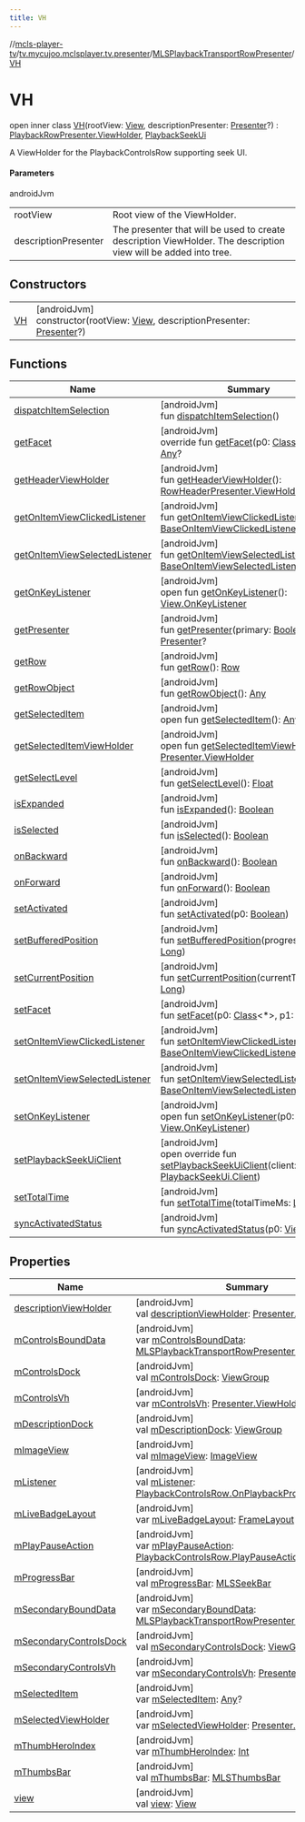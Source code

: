 ```yaml
---
title: VH
---
```

//[mcls-player-tv](../../../../index.html)/[tv.mycujoo.mclsplayer.tv.presenter](../../index.html)/[MLSPlaybackTransportRowPresenter](../index.html)/[VH](index.html)



# VH

open inner class [VH](index.html)(rootView: [View](https://developer.android.com/reference/kotlin/android/view/View.html), descriptionPresenter: [Presenter](https://developer.android.com/reference/kotlin/androidx/leanback/widget/Presenter.html)?) : [PlaybackRowPresenter.ViewHolder](https://developer.android.com/reference/kotlin/androidx/leanback/widget/PlaybackRowPresenter.ViewHolder.html), [PlaybackSeekUi](https://developer.android.com/reference/kotlin/androidx/leanback/widget/PlaybackSeekUi.html)

A ViewHolder for the PlaybackControlsRow supporting seek UI.



#### Parameters


androidJvm

| | |
|---|---|
| rootView | Root view of the ViewHolder. |
| descriptionPresenter | The presenter that will be used to create description ViewHolder. The description view will be added into tree. |



## Constructors


| | |
|---|---|
| [VH](-v-h.html) | [androidJvm]<br>constructor(rootView: [View](https://developer.android.com/reference/kotlin/android/view/View.html), descriptionPresenter: [Presenter](https://developer.android.com/reference/kotlin/androidx/leanback/widget/Presenter.html)?) |


## Functions


| Name | Summary |
|---|---|
| [dispatchItemSelection](dispatch-item-selection.html) | [androidJvm]<br>fun [dispatchItemSelection](dispatch-item-selection.html)() |
| [getFacet](index.html#-482893815%2FFunctions%2F-1202460562) | [androidJvm]<br>override fun [getFacet](index.html#-482893815%2FFunctions%2F-1202460562)(p0: [Class](https://docs.oracle.com/javase/8/docs/api/java/lang/Class.html)&lt;*&gt;): [Any](https://kotlinlang.org/api/latest/jvm/stdlib/kotlin/-any/index.html)? |
| [getHeaderViewHolder](index.html#1855820534%2FFunctions%2F-1202460562) | [androidJvm]<br>fun [getHeaderViewHolder](index.html#1855820534%2FFunctions%2F-1202460562)(): [RowHeaderPresenter.ViewHolder](https://developer.android.com/reference/kotlin/androidx/leanback/widget/RowHeaderPresenter.ViewHolder.html) |
| [getOnItemViewClickedListener](index.html#-1844789278%2FFunctions%2F-1202460562) | [androidJvm]<br>fun [getOnItemViewClickedListener](index.html#-1844789278%2FFunctions%2F-1202460562)(): [BaseOnItemViewClickedListener](https://developer.android.com/reference/kotlin/androidx/leanback/widget/BaseOnItemViewClickedListener.html)&lt;[Any](https://kotlinlang.org/api/latest/jvm/stdlib/kotlin/-any/index.html)&gt; |
| [getOnItemViewSelectedListener](index.html#1631582318%2FFunctions%2F-1202460562) | [androidJvm]<br>fun [getOnItemViewSelectedListener](index.html#1631582318%2FFunctions%2F-1202460562)(): [BaseOnItemViewSelectedListener](https://developer.android.com/reference/kotlin/androidx/leanback/widget/BaseOnItemViewSelectedListener.html)&lt;[Any](https://kotlinlang.org/api/latest/jvm/stdlib/kotlin/-any/index.html)&gt; |
| [getOnKeyListener](index.html#259321906%2FFunctions%2F-1202460562) | [androidJvm]<br>open fun [getOnKeyListener](index.html#259321906%2FFunctions%2F-1202460562)(): [View.OnKeyListener](https://developer.android.com/reference/kotlin/android/view/View.OnKeyListener.html) |
| [getPresenter](get-presenter.html) | [androidJvm]<br>fun [getPresenter](get-presenter.html)(primary: [Boolean](https://kotlinlang.org/api/latest/jvm/stdlib/kotlin/-boolean/index.html)): [Presenter](https://developer.android.com/reference/kotlin/androidx/leanback/widget/Presenter.html)? |
| [getRow](index.html#1666384172%2FFunctions%2F-1202460562) | [androidJvm]<br>fun [getRow](index.html#1666384172%2FFunctions%2F-1202460562)(): [Row](https://developer.android.com/reference/kotlin/androidx/leanback/widget/Row.html) |
| [getRowObject](index.html#-2101601427%2FFunctions%2F-1202460562) | [androidJvm]<br>fun [getRowObject](index.html#-2101601427%2FFunctions%2F-1202460562)(): [Any](https://kotlinlang.org/api/latest/jvm/stdlib/kotlin/-any/index.html) |
| [getSelectedItem](index.html#-525539514%2FFunctions%2F-1202460562) | [androidJvm]<br>open fun [getSelectedItem](index.html#-525539514%2FFunctions%2F-1202460562)(): [Any](https://kotlinlang.org/api/latest/jvm/stdlib/kotlin/-any/index.html) |
| [getSelectedItemViewHolder](index.html#1383083093%2FFunctions%2F-1202460562) | [androidJvm]<br>open fun [getSelectedItemViewHolder](index.html#1383083093%2FFunctions%2F-1202460562)(): [Presenter.ViewHolder](https://developer.android.com/reference/kotlin/androidx/leanback/widget/Presenter.ViewHolder.html) |
| [getSelectLevel](index.html#1556691422%2FFunctions%2F-1202460562) | [androidJvm]<br>fun [getSelectLevel](index.html#1556691422%2FFunctions%2F-1202460562)(): [Float](https://kotlinlang.org/api/latest/jvm/stdlib/kotlin/-float/index.html) |
| [isExpanded](index.html#-1033760979%2FFunctions%2F-1202460562) | [androidJvm]<br>fun [isExpanded](index.html#-1033760979%2FFunctions%2F-1202460562)(): [Boolean](https://kotlinlang.org/api/latest/jvm/stdlib/kotlin/-boolean/index.html) |
| [isSelected](index.html#2118830987%2FFunctions%2F-1202460562) | [androidJvm]<br>fun [isSelected](index.html#2118830987%2FFunctions%2F-1202460562)(): [Boolean](https://kotlinlang.org/api/latest/jvm/stdlib/kotlin/-boolean/index.html) |
| [onBackward](on-backward.html) | [androidJvm]<br>fun [onBackward](on-backward.html)(): [Boolean](https://kotlinlang.org/api/latest/jvm/stdlib/kotlin/-boolean/index.html) |
| [onForward](on-forward.html) | [androidJvm]<br>fun [onForward](on-forward.html)(): [Boolean](https://kotlinlang.org/api/latest/jvm/stdlib/kotlin/-boolean/index.html) |
| [setActivated](index.html#-1341674010%2FFunctions%2F-1202460562) | [androidJvm]<br>fun [setActivated](index.html#-1341674010%2FFunctions%2F-1202460562)(p0: [Boolean](https://kotlinlang.org/api/latest/jvm/stdlib/kotlin/-boolean/index.html)) |
| [setBufferedPosition](set-buffered-position.html) | [androidJvm]<br>fun [setBufferedPosition](set-buffered-position.html)(progressMs: [Long](https://kotlinlang.org/api/latest/jvm/stdlib/kotlin/-long/index.html)) |
| [setCurrentPosition](set-current-position.html) | [androidJvm]<br>fun [setCurrentPosition](set-current-position.html)(currentTimeMs: [Long](https://kotlinlang.org/api/latest/jvm/stdlib/kotlin/-long/index.html)) |
| [setFacet](index.html#1162492555%2FFunctions%2F-1202460562) | [androidJvm]<br>fun [setFacet](index.html#1162492555%2FFunctions%2F-1202460562)(p0: [Class](https://docs.oracle.com/javase/8/docs/api/java/lang/Class.html)&lt;*&gt;, p1: [Any](https://kotlinlang.org/api/latest/jvm/stdlib/kotlin/-any/index.html)) |
| [setOnItemViewClickedListener](index.html#-474307770%2FFunctions%2F-1202460562) | [androidJvm]<br>fun [setOnItemViewClickedListener](index.html#-474307770%2FFunctions%2F-1202460562)(p0: [BaseOnItemViewClickedListener](https://developer.android.com/reference/kotlin/androidx/leanback/widget/BaseOnItemViewClickedListener.html)&lt;[Any](https://kotlinlang.org/api/latest/jvm/stdlib/kotlin/-any/index.html)&gt;) |
| [setOnItemViewSelectedListener](index.html#-580155368%2FFunctions%2F-1202460562) | [androidJvm]<br>fun [setOnItemViewSelectedListener](index.html#-580155368%2FFunctions%2F-1202460562)(p0: [BaseOnItemViewSelectedListener](https://developer.android.com/reference/kotlin/androidx/leanback/widget/BaseOnItemViewSelectedListener.html)&lt;[Any](https://kotlinlang.org/api/latest/jvm/stdlib/kotlin/-any/index.html)&gt;) |
| [setOnKeyListener](index.html#-1672686097%2FFunctions%2F-1202460562) | [androidJvm]<br>open fun [setOnKeyListener](index.html#-1672686097%2FFunctions%2F-1202460562)(p0: [View.OnKeyListener](https://developer.android.com/reference/kotlin/android/view/View.OnKeyListener.html)) |
| [setPlaybackSeekUiClient](set-playback-seek-ui-client.html) | [androidJvm]<br>open override fun [setPlaybackSeekUiClient](set-playback-seek-ui-client.html)(client: [PlaybackSeekUi.Client](https://developer.android.com/reference/kotlin/androidx/leanback/widget/PlaybackSeekUi.Client.html)) |
| [setTotalTime](set-total-time.html) | [androidJvm]<br>fun [setTotalTime](set-total-time.html)(totalTimeMs: [Long](https://kotlinlang.org/api/latest/jvm/stdlib/kotlin/-long/index.html)) |
| [syncActivatedStatus](index.html#1518493873%2FFunctions%2F-1202460562) | [androidJvm]<br>fun [syncActivatedStatus](index.html#1518493873%2FFunctions%2F-1202460562)(p0: [View](https://developer.android.com/reference/kotlin/android/view/View.html)) |


## Properties


| Name | Summary |
|---|---|
| [descriptionViewHolder](description-view-holder.html) | [androidJvm]<br>val [descriptionViewHolder](description-view-holder.html): [Presenter.ViewHolder](https://developer.android.com/reference/kotlin/androidx/leanback/widget/Presenter.ViewHolder.html)? |
| [mControlsBoundData](m-controls-bound-data.html) | [androidJvm]<br>var [mControlsBoundData](m-controls-bound-data.html): [MLSPlaybackTransportRowPresenter.BoundData](../-bound-data/index.html) |
| [mControlsDock](m-controls-dock.html) | [androidJvm]<br>val [mControlsDock](m-controls-dock.html): [ViewGroup](https://developer.android.com/reference/kotlin/android/view/ViewGroup.html) |
| [mControlsVh](m-controls-vh.html) | [androidJvm]<br>var [mControlsVh](m-controls-vh.html): [Presenter.ViewHolder](https://developer.android.com/reference/kotlin/androidx/leanback/widget/Presenter.ViewHolder.html)? |
| [mDescriptionDock](m-description-dock.html) | [androidJvm]<br>val [mDescriptionDock](m-description-dock.html): [ViewGroup](https://developer.android.com/reference/kotlin/android/view/ViewGroup.html) |
| [mImageView](m-image-view.html) | [androidJvm]<br>val [mImageView](m-image-view.html): [ImageView](https://developer.android.com/reference/kotlin/android/widget/ImageView.html) |
| [mListener](m-listener.html) | [androidJvm]<br>val [mListener](m-listener.html): [PlaybackControlsRow.OnPlaybackProgressCallback](https://developer.android.com/reference/kotlin/androidx/leanback/widget/PlaybackControlsRow.OnPlaybackProgressCallback.html) |
| [mLiveBadgeLayout](m-live-badge-layout.html) | [androidJvm]<br>var [mLiveBadgeLayout](m-live-badge-layout.html): [FrameLayout](https://developer.android.com/reference/kotlin/android/widget/FrameLayout.html) |
| [mPlayPauseAction](m-play-pause-action.html) | [androidJvm]<br>var [mPlayPauseAction](m-play-pause-action.html): [PlaybackControlsRow.PlayPauseAction](https://developer.android.com/reference/kotlin/androidx/leanback/widget/PlaybackControlsRow.PlayPauseAction.html)? |
| [mProgressBar](m-progress-bar.html) | [androidJvm]<br>val [mProgressBar](m-progress-bar.html): [MLSSeekBar](../../../tv.mycujoo.mclsplayer.tv.widget/-m-l-s-seek-bar/index.html) |
| [mSecondaryBoundData](m-secondary-bound-data.html) | [androidJvm]<br>var [mSecondaryBoundData](m-secondary-bound-data.html): [MLSPlaybackTransportRowPresenter.BoundData](../-bound-data/index.html) |
| [mSecondaryControlsDock](m-secondary-controls-dock.html) | [androidJvm]<br>val [mSecondaryControlsDock](m-secondary-controls-dock.html): [ViewGroup](https://developer.android.com/reference/kotlin/android/view/ViewGroup.html) |
| [mSecondaryControlsVh](m-secondary-controls-vh.html) | [androidJvm]<br>var [mSecondaryControlsVh](m-secondary-controls-vh.html): [Presenter.ViewHolder](https://developer.android.com/reference/kotlin/androidx/leanback/widget/Presenter.ViewHolder.html)? |
| [mSelectedItem](m-selected-item.html) | [androidJvm]<br>var [mSelectedItem](m-selected-item.html): [Any](https://kotlinlang.org/api/latest/jvm/stdlib/kotlin/-any/index.html)? |
| [mSelectedViewHolder](m-selected-view-holder.html) | [androidJvm]<br>var [mSelectedViewHolder](m-selected-view-holder.html): [Presenter.ViewHolder](https://developer.android.com/reference/kotlin/androidx/leanback/widget/Presenter.ViewHolder.html)? |
| [mThumbHeroIndex](m-thumb-hero-index.html) | [androidJvm]<br>var [mThumbHeroIndex](m-thumb-hero-index.html): [Int](https://kotlinlang.org/api/latest/jvm/stdlib/kotlin/-int/index.html) |
| [mThumbsBar](m-thumbs-bar.html) | [androidJvm]<br>val [mThumbsBar](m-thumbs-bar.html): [MLSThumbsBar](../../../tv.mycujoo.mclsplayer.tv.widget/-m-l-s-thumbs-bar/index.html) |
| [view](index.html#1384866063%2FProperties%2F-1202460562) | [androidJvm]<br>val [view](index.html#1384866063%2FProperties%2F-1202460562): [View](https://developer.android.com/reference/kotlin/android/view/View.html) |

